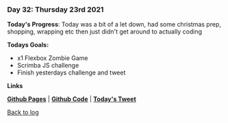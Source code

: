 ### Day 32: Thursday 23rd 2021

**Today's Progress**:   Today was a bit of a let down, had some christmas prep, shopping, wrapping etc then just didn't get around to actually coding

**Todays Goals:** 
- x1 Flexbox Zombie Game
- Scrimba JS challenge
- Finish yesterdays challenge and tweet

**Links** 

[**Github Pages**]() | [**Github Code**]() | [**Today's Tweet**]()


[Back to log](/log.md)
